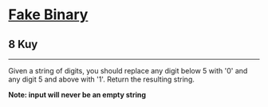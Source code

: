 <h1><a href="https://www.codewars.com/kata/57eae65a4321032ce000002d">Fake Binary</a></h1>
<h2>8 Kuy</h2>
<hr>
<p>Given a string of digits, you should replace any digit below 5 with '0' and any digit 5 and above with '1'. 
Return the resulting string.</p>
<p><strong>Note: input will never be an empty string</strong></p>